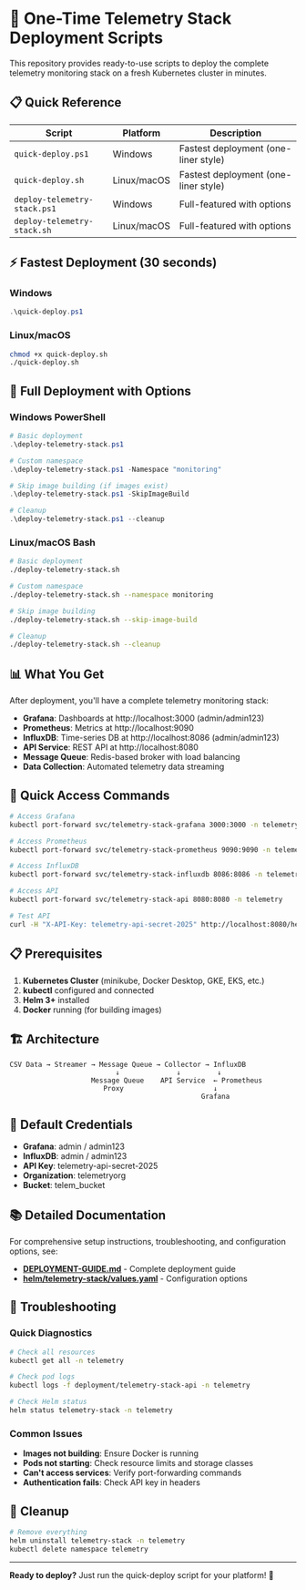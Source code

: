 # 🚀 One-Time Telemetry Stack Deployment Scripts

This repository provides ready-to-use scripts to deploy the complete telemetry monitoring stack on a fresh Kubernetes cluster in minutes.

## 📋 Quick Reference

| Script | Platform | Description |
|--------|----------|-------------|
| `quick-deploy.ps1` | Windows | Fastest deployment (one-liner style) |
| `quick-deploy.sh` | Linux/macOS | Fastest deployment (one-liner style) |
| `deploy-telemetry-stack.ps1` | Windows | Full-featured with options |
| `deploy-telemetry-stack.sh` | Linux/macOS | Full-featured with options |

## ⚡ Fastest Deployment (30 seconds)

### Windows
```powershell
.\quick-deploy.ps1
```

### Linux/macOS
```bash
chmod +x quick-deploy.sh
./quick-deploy.sh
```

## 🔧 Full Deployment with Options

### Windows PowerShell
```powershell
# Basic deployment
.\deploy-telemetry-stack.ps1

# Custom namespace
.\deploy-telemetry-stack.ps1 -Namespace "monitoring"

# Skip image building (if images exist)
.\deploy-telemetry-stack.ps1 -SkipImageBuild

# Cleanup
.\deploy-telemetry-stack.ps1 --cleanup
```

### Linux/macOS Bash
```bash
# Basic deployment
./deploy-telemetry-stack.sh

# Custom namespace
./deploy-telemetry-stack.sh --namespace monitoring

# Skip image building
./deploy-telemetry-stack.sh --skip-image-build

# Cleanup
./deploy-telemetry-stack.sh --cleanup
```

## 📊 What You Get

After deployment, you'll have a complete telemetry monitoring stack:

- **Grafana**: Dashboards at http://localhost:3000 (admin/admin123)
- **Prometheus**: Metrics at http://localhost:9090
- **InfluxDB**: Time-series DB at http://localhost:8086 (admin/admin123)
- **API Service**: REST API at http://localhost:8080
- **Message Queue**: Redis-based broker with load balancing
- **Data Collection**: Automated telemetry data streaming

## 🎯 Quick Access Commands

```bash
# Access Grafana
kubectl port-forward svc/telemetry-stack-grafana 3000:3000 -n telemetry

# Access Prometheus
kubectl port-forward svc/telemetry-stack-prometheus 9090:9090 -n telemetry

# Access InfluxDB
kubectl port-forward svc/telemetry-stack-influxdb 8086:8086 -n telemetry

# Access API
kubectl port-forward svc/telemetry-stack-api 8080:8080 -n telemetry

# Test API
curl -H "X-API-Key: telemetry-api-secret-2025" http://localhost:8080/health
```

## 📋 Prerequisites

1. **Kubernetes Cluster** (minikube, Docker Desktop, GKE, EKS, etc.)
2. **kubectl** configured and connected
3. **Helm 3+** installed
4. **Docker** running (for building images)

## 🏗️ Architecture

```
CSV Data → Streamer → Message Queue → Collector → InfluxDB
                          ↓              ↓         ↓
                    Message Queue    API Service  ← Prometheus
                       Proxy                      ↓
                                               Grafana
```

## 🔐 Default Credentials

- **Grafana**: admin / admin123
- **InfluxDB**: admin / admin123
- **API Key**: telemetry-api-secret-2025
- **Organization**: telemetryorg
- **Bucket**: telem_bucket

## 📚 Detailed Documentation

For comprehensive setup instructions, troubleshooting, and configuration options, see:
- **[DEPLOYMENT-GUIDE.md](DEPLOYMENT-GUIDE.md)** - Complete deployment guide
- **[helm/telemetry-stack/values.yaml](helm/telemetry-stack/values.yaml)** - Configuration options

## 🚨 Troubleshooting

### Quick Diagnostics
```bash
# Check all resources
kubectl get all -n telemetry

# Check pod logs
kubectl logs -f deployment/telemetry-stack-api -n telemetry

# Check Helm status
helm status telemetry-stack -n telemetry
```

### Common Issues
- **Images not building**: Ensure Docker is running
- **Pods not starting**: Check resource limits and storage classes
- **Can't access services**: Verify port-forwarding commands
- **Authentication fails**: Check API key in headers

## 🧹 Cleanup

```bash
# Remove everything
helm uninstall telemetry-stack -n telemetry
kubectl delete namespace telemetry
```

---

**Ready to deploy?** Just run the quick-deploy script for your platform! 🎉